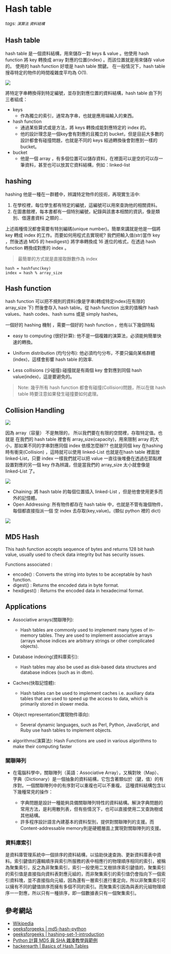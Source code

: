 # Hash table
###### tags: `演算法` `資料結構`
## Hash table
hash table 是一個資料結構，用來儲存一對 keys & value 。他使用 hash function 將 key 轉換成 array 對應的位置(index) 。而該位置就是用來儲存 value 的。
使用的 hash function 好壞是 hash table 關鍵。 在一般情況下，hash table 搜尋特定的物件的時間複雜度平均為 O(1).


![](https://upload.wikimedia.org/wikipedia/commons/thumb/7/7d/Hash_table_3_1_1_0_1_0_0_SP.svg/473px-Hash_table_3_1_1_0_1_0_0_SP.svg.png)

將特定字串轉換得到特定編號，並存到對應位置的資料結構，hash table 由下列三者組成：

- keys
  - 作為獨立的索引，通常為字串，也就是應用端輸入的東西。
- hash function
  - 通過某些算式或是方法，將 keys 轉換成能對應特定的 index 的。
  - 他的設計理念是一個key會有對應的且獨立的 bucket，但是目前大多數的設計都會有碰撞問題，也就是不同的 keys 經過轉換後會對應到一樣的 bucket。
- bucket
  - 他是一個 array ，有多個位置可以儲存資料，在裡面可以是空的可以存一筆資料，甚至也可以放其它資料結構，例如：linked-list

## hashing
hashing 他是一種在一群體中，辨識特定物件的技術，再現實生活中:
1. 在學校裡，每位學生都有特定的編號，這編號可以用來查詢他的相關資料。
2. 在圖書館裡，每本書都有一個特別編號，紀錄與該書本相關的資訊，像是類別、借還書資料 之類的...

上述兩種情況都會需要有特別編碼(unique number)。簡單來講就是他是一個將 key 轉成 index 的工作。而要如何用程式去實現呢? 我們把輸入值(str)當作 key ，然後透過 MD5 的 hexdigest() 將字串轉換成 16 進位的格式，在透過 hash function 轉換成對應的 index 。

> 最簡單的方式就是直接取餘數作為 index
```python=
hash = hashfunc(key)
index = hash % array_size
```
## Hash function
hash function 可以把不規則的資料(像是字串)轉成特定index(在有限的 array_size 下) 然後會存入 hash table。從 hash function 出來的值稱作 hash values、hash codes、hash sums 或是 simply hashes。

一個好的 hashing 機制 ，需要一個好的 hash function ，他有以下幾個特點

- easy to computing (很好計算): 他不是一個複雜的演算法，必須能夠簡單快速的轉換。

- Uniform distribution (均勻分布): 他必須均勻分布，不要只偏向某格群體(index)，這樣會影響 hash table 的效率.

- Less collisions (少碰撞):碰撞就是有兩個 key 會對應到同個 hash value(index)，這是要避免的。

> Note: 幾乎所有 hash function 都會有碰撞(Collision)問題，所以在做 hash table 時要注意如果發生碰撞要如何處理。
## Collision Handling
![](https://he-s3.s3.amazonaws.com/media/uploads/2cabd32.jpg)


因為 array（容量） 不是無限的， 所以我們要在有限的空間裡，存取特定值。也就是 在我們的 hash table 裡會有 array_size(capacity)，用來限制 array 的大小，那如果不同的字串對應同個 index 依樣怎麼辦?? 也就是同個 key 在hashing 時有衝突(Collision) ，這時就可以使用 linked-List 也就是在hash table 裡面放 linked-List，只要 index 一樣我們就可以把 value 一直往後堆疊在透過在節點裡設置對應的另一個 key 作為辨識，但是當我們的 array_size 太小就會像是 linked-List 了。

![](https://he-s3.s3.amazonaws.com/media/uploads/0e2c706.png)

- Chaining: 將 hash table 的每個位置插入 linked-List ，但是他會使用更多而外的記憶體。
- Open Addressing: 所有物件都存在 hash table 中，也就是不管有幾個物件，每個都直接指派一個 空 index 去存取(key,value)。(類似 python 裡的 dict)

![](https://upload.wikimedia.org/wikipedia/commons/thumb/9/90/HASHTB12.svg/543px-HASHTB12.svg.png)
## MD5 Hash
This hash function accepts sequence of bytes and returns 128 bit hash value, usually used to check data integrity but has security issues.

Functions associated :
* encode() : Converts the string into bytes to be acceptable by hash function.
* digest() : Returns the encoded data in byte format.
* hexdigest() : Returns the encoded data in hexadecimal format.

## Applications

- Associative arrays(關聯陣列): 
    - Hash tables are commonly used to implement many types of in-memory tables. They are used to implement associative arrays (arrays whose indices are arbitrary strings or other complicated objects).
        
- Database indexing(資料庫索引): 
    - Hash tables may also be used as disk-based data structures and database indices (such as in dbm).

- Caches(快取記憶體): 
    - Hash tables can be used to implement caches i.e. auxiliary data tables that are used to speed up the access to data, which is primarily stored in slower media.
    
- Object representation(實現物件導向): 
    - Several dynamic languages, such as Perl, Python, JavaScript, and Ruby use hash tables to implement objects.
    
- algorithms(演算法): Hash Functions are used in various algorithms to make their computing faster

### 關聯陣列
- 在電腦科學中，關聯陣列（英語：Associative Array），又稱對映（Map）、字典（Dictionary）是一個抽象的資料結構，它包含著類似於（鍵，值）的有序對。一個關聯陣列中的有序對可以重複也可以不重複。 這種資料結構包含以下幾種常見的操作：
    
    - 字典問題是設計一種能夠具備關聯陣列特性的資料結構。解決字典問題的常用方法，是利用散列表，但有些情況下，也可以直接使用二叉查詢樹或其他結構。
    - 許多程序設計語言內建基本的資料型別，提供對關聯陣列的支援。而Content-addressable memory則是硬體層面上實現對關聯陣列的支援。

### 資料庫索引
是資料庫管理系統中一個排序的資料結構，以協助快速查詢、更新資料庫表中資料。索引鍵值的邏輯順序與索引所服務的表中相應行的物理順序相同的索引，被稱為聚集索引，反之為非聚集索引，索引一般使用二叉樹排序索引鍵值的，聚集索引的索引值是直接指向資料表對應元組的，而非聚集索引的索引值仍會指向下一個索引資料塊，並不直接指向元組，因為還有一層索引進行重定向，所以非聚集索引可以擁有不同的鍵值排序而擁有多個不同的索引。而聚集索引因為與表的元組物理順序一一對應，所以只有一種排序，即一個數據表只有一個聚集索引。

## 參考網站
- [Wikipedia](https://en.wikipedia.org/wiki/Hash_table)
- [geeksforgeeks | md5-hash-python](https://www.geeksforgeeks.org/md5-hash-python/)
- [geeksforgeeks | hashing-set-1-introduction](https://www.geeksforgeeks.org/hashing-set-1-introduction/)
- [Python 計算 MD5 與 SHA 雜湊教學與範例](https://blog.gtwang.org/programming/python-md5-sha-hash-functions-tutorial-examples/)
- [hackerearth | Basics of Hash Tables](https://www.hackerearth.com/zh/practice/data-structures/hash-tables/basics-of-hash-tables/tutorial/)
